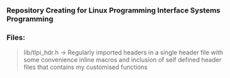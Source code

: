 ### Repository Creating for Linux Programming Interface Systems Programming

### Files:
> lib/tlpi_hdr.h -> Regularly imported headers in a single header file with some convenience inline macros and inclusion of self defined header files that contains my customised functions
